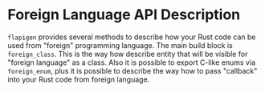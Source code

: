 # Foreign Language API Description

`flapigen` provides several methods to describe how your Rust code can be used
from "foreign" programming language. The main build block is `foreign_class`.
This is the way how describe entity that will be visible for "foreign language" as a class.
Also it is possible to export C-like enums via `foreign_enum`, plus it is possible to describe the
way how to pass "callback" into your Rust code from foreign language.
